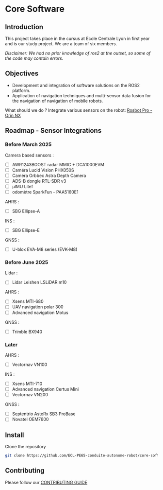 # Core Software

## Introduction

This project takes place in the cursus at Ecole Centrale Lyon in first year and is our study project. We are a team of six members.

*Disclaimer: We had no prior knowledge of ros2 at the outset, so some of the code may contain errors.*

## Objectives

- Development and integration of software solutions on the ROS2 platform.
- Application of navigation techniques and multi-sensor data fusion for the navigation of
navigation of mobile robots.

What should we do ?
Integrate various sensors on the robot: [Rosbot Pro - Orin NX](https://eu.robotshop.com/fr/products/roboworks-rosbot-pro-orin-nx)

## Roadmap - Sensor Integrations

### Before March 2025

Camera based sensors :
- [ ] AWR1243BOOST radar MMIC + DCA1000EVM
- [ ] Caméra Lucid Vision PHX050S
- [ ] Caméra Orbbec Astra Depth Camera
- [ ] ADS-B  dongle RTL-SDR v3
- [ ] µIMU Litef
- [ ] odomètre SparkFun - PAA5160E1

AHRS :
- [ ] SBG Ellipse-A

INS :
- [ ] SBG Ellipse-E 

GNSS :
- [ ] U-blox EVA-M8 series (EVK-M8)

### Before June 2025

Lidar :
- [ ] Lidar Leishen LSLiDAR m10

AHRS :
- [ ] Xsens MTI-680
- [ ] UAV navigation polar 300
- [ ] Advanced navigation Motus

GNSS :
- [ ] Trimble BX940

### Later

AHRS :
- [ ] Vectornav VN100

INS :
- [ ] Xsens MTI-710
- [ ] Advanced navigation Certus Mini
- [ ] Vectornav VN200

GNSS :
- [ ] Septentrio AsteRx SB3 ProBase
- [ ] Novatel OEM7600

## Install

Clone the repository
```bash
git clone https://github.com/ECL-PE65-conduite-autonome-robot/core-software.git
```

## Contributing

Please follow our [CONTRIBUTING GUIDE](CONTRIBUTING.md)